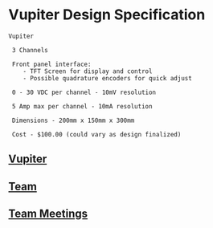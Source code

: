 # Vupiter Design Specification
```
Vupiter

 3 Channels
 
 Front panel interface:
    - TFT Screen for display and control
    - Possible quadrature encoders for quick adjust
 
 0 - 30 VDC per channel - 10mV resolution
 
 5 Amp max per channel - 10mA resolution
 
 Dimensions - 200mm x 150mm x 300mm
 
 Cost - $100.00 (could vary as design finalized)
```


## [Vupiter](https://ams0187.github.io/Vupiter/)

## [Team](https://ams0187.github.io/Vupiter/members)

## [Team Meetings](https://ams0187.github.io/Vupiter/minutes)
